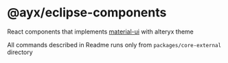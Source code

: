 # @ayx/eclipse-components
React components that implements [material-ui](https://github.com/mui-org/material-ui) with alteryx theme

All commands described in Readme runs only from `packages/core-external` directory
